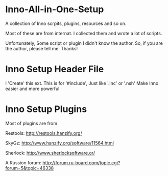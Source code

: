Inno-All-in-One-Setup
=====================

A collection of Inno scrpits, plugins, resources and so on.

Most of these are from internat. I collected them and wrote a lot of scripts. 

Unfortunately, Some script or plugin I didn't know the author. So, if you are the author, please tell me. Thanks!


Inno Setup Header File
=====================

I 'Create' this ext. This is for '#include', Just like '.inc' or '.nsh'
Make Inno easier and more powerful


Inno Setup Plugins
=====================
Most of plugins are from 

Restools: http://restools.hanzify.org/

SkyGz:    http://www.hanzify.org/software/11564.html

Sherlock: http://www.sherlocksoftware.or/

A Russion forum:  http://forum.ru-board.com/topic.cgi?forum=5&topic=46338
